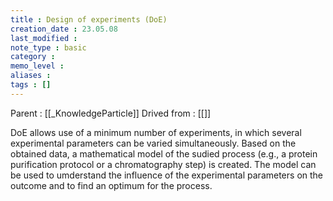 ```yaml
---
title : Design of experiments (DoE)
creation_date : 23.05.08
last_modified :
note_type : basic
category :
memo_level :
aliases : 
tags : []
---
```


Parent : [[_KnowledgeParticle]]
Drived from : [[]]

DoE allows use of a minimum number of experiments, in which several experimental parameters can be varied simultaneously. Based on the obtained data, a mathematical model of the sudied process (e.g., a protein purification protocol or a chromatography step) is created. The model can be used to umderstand the influence of the experimental parameters on the outcome and to find an optimum for the process.